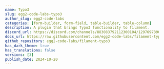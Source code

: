 ```yaml
---
name: Typo3
slug: egg2-code-labs-typo3
author_slug: egg2-code-labs
categories: [form-builder, form-field, table-builder, table-column]
description: A plugin that brings Typo3 functionality to filament.
discord_url: https://discord.com/channels/883083792112300104/1297697390207303752
docs_url: https://raw.githubusercontent.com/egg2-code-labs/filament-typo3/refs/heads/main/README.md
github_repository: egg2-code-labs/filament-typo3
has_dark_theme: true
has_translations: false
versions: [3]
publish_date: 2024-10-20
---
```

